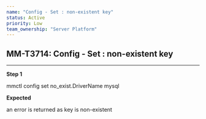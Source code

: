 ```yaml
---
name: "Config - Set : non-existent key"
status: Active
priority: Low
team_ownership: "Server Platform"
---
```


## MM-T3714: Config - Set : non-existent key

---

**Step 1**

mmctl config set no\_exist.DriverName mysql

**Expected**

an error is returned as key is non-existent
